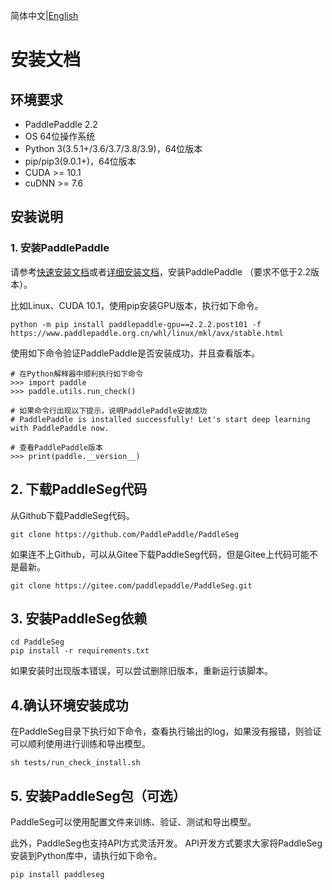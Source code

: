 简体中文|[English](install.md)
# 安装文档


## 环境要求

- PaddlePaddle 2.2
- OS 64位操作系统
- Python 3(3.5.1+/3.6/3.7/3.8/3.9)，64位版本
- pip/pip3(9.0.1+)，64位版本
- CUDA >= 10.1
- cuDNN >= 7.6

## 安装说明

### 1. 安装PaddlePaddle

请参考[快速安装文档](https://www.paddlepaddle.org.cn/install/quick)或者[详细安装文档](https://www.paddlepaddle.org.cn/documentation/docs/zh/install/index_cn.html)，安装PaddlePaddle （要求不低于2.2版本）。

比如Linux、CUDA 10.1，使用pip安装GPU版本，执行如下命令。

```
python -m pip install paddlepaddle-gpu==2.2.2.post101 -f https://www.paddlepaddle.org.cn/whl/linux/mkl/avx/stable.html
```

使用如下命令验证PaddlePaddle是否安装成功，并且查看版本。

```
# 在Python解释器中顺利执行如下命令
>>> import paddle
>>> paddle.utils.run_check()

# 如果命令行出现以下提示，说明PaddlePaddle安装成功
# PaddlePaddle is installed successfully! Let's start deep learning with PaddlePaddle now.

# 查看PaddlePaddle版本
>>> print(paddle.__version__)

```

## 2. 下载PaddleSeg代码

从Github下载PaddleSeg代码。

```
git clone https://github.com/PaddlePaddle/PaddleSeg
```

如果连不上Github，可以从Gitee下载PaddleSeg代码，但是Gitee上代码可能不是最新。

```
git clone https://gitee.com/paddlepaddle/PaddleSeg.git
```

## 3. 安装PaddleSeg依赖

```
cd PaddleSeg
pip install -r requirements.txt
```

如果安装时出现版本错误，可以尝试删除旧版本，重新运行该脚本。

## 4.确认环境安装成功

在PaddleSeg目录下执行如下命令，查看执行输出的log，如果没有报错，则验证可以顺利使用进行训练和导出模型。

```
sh tests/run_check_install.sh
```

## 5. 安装PaddleSeg包（可选）

PaddleSeg可以使用配置文件来训练、验证、测试和导出模型。

此外，PaddleSeg也支持API方式灵活开发。 API开发方式要求大家将PaddleSeg安装到Python库中，请执行如下命令。

```
pip install paddleseg
```
